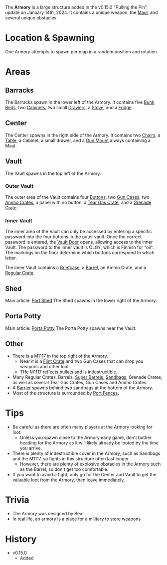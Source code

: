 The **Armory** is a large structure added in the v0.15.0 "Pulling the Pin" update on January 14th, 2024. It contains a unique weapon, the [Maul](/weapons/melee/maul), and several unique obstacles.

# Location & Spawning

One Armory attempts to spawn per map in a random position and rotation.

# Areas

## Barracks

The Barracks spawn in the lower left of the Armory. It contains five [Bunk Beds](/obstacles/bunk_bed), two [Cabinets](/obstacles/cabinet), two small [Drawers](/obstacles/drawers), a [Stove](/obstacles/stove), and a [Fridge](/obstacles/fridge).

## Center

The Center spawns in the right side of the Armory. It contains two [Chairs](/obstacles/chair), a [Table](/obstacles/table), a Cabinet, a small drawer, and a [Gun Mount](/obstacles/gun_mounts) always containing a Maul.

## Vault

The Vault spawns in the top left of the Armory. 

### Outer Vault

The outer area of the Vault contains four [Buttons](/obstacles/button), two [Gun Cases](/obstacles/gun_case), two [Ammo Crates](/obstacles/ammo_crate), a panel with no button, a [Tear Gas Crate](/obstacles/tear_gas_crate), and a [Grenade Crate](/obstacles/grenade_crate).

### Inner Vault

The inner area of the Vault can only be accessed by entering a specific password into the four buttons in the outer vault. Once the correct password is entered, the [Vault Door](/obstacles/doors) opens, allowing access to the inner Vault.
<Spoiler spoiler="Armory Vault puzzle solution">
The password to the inner vault is ÖLGY, which is Finnish for "oil". The markings on the floor determine which buttons correspond to which letter.
</Spoiler>

The inner Vault contains a [Briefcase](/obstacles/briefcase), a [Barrel](/obstacles/barrel), an Ammo Crate, and a [Regular Crate](/obstacles/crates). 

## Shed

Main article: [Port Shed](/buildings/port_shed)
The Shed spawns in the lower right of the Armory.

## Porta Potty

Main article: [Porta Potty](/buildings/porta_potty)
The Porta Potty spawns near the Vault.

## Other

- There is a [M1117](/obstacles/m1117) in the top right of the Armory.
  - Near it is a [Flint Crate](/obstacles/crates) and two Gun Cases that can drop you weapons and other loot.
  - THe M1117 reflects bullets and is indestructible.
- Many Regular Crates, Barrels, [Super Barrels](/obstacles/super_barrel), [Sandbags](/obstacles/sandbags), Grenade Crates, as well as several Tear Gas Crates, Gun Cases and Ammo Crates. 
- A [Barrier](/obstacles/barrier) spawns behind two sandbags at the bottom of the Armory.
- Most of the structure is surrounded by [Port Fences](/obstacles/port_fence).

# Tips

- Be careful as there are often many players at the Armory looking for loot.
  - Unless you spawn close to the Armory early game, don't bother heading for the Armory as it will likely already be looted by the time you arrive.
- There is plenty of indestructible cover in the Armory, such as Sandbags and the M1117, so fights in this structure often last longer.
  - However, there are plenty of explosive obstacles in the Armory such as the Barrel, so don't get too comfortable.
- If you want to avoid a fight, only go for the Center and Vault to get the valuable loot from the Armory, then leave immediately.

# Trivia

- The Armory was designed by Bear
- In real life, an armory is a place for a military to store weapons

# History

- v0.15.0
  - Added
